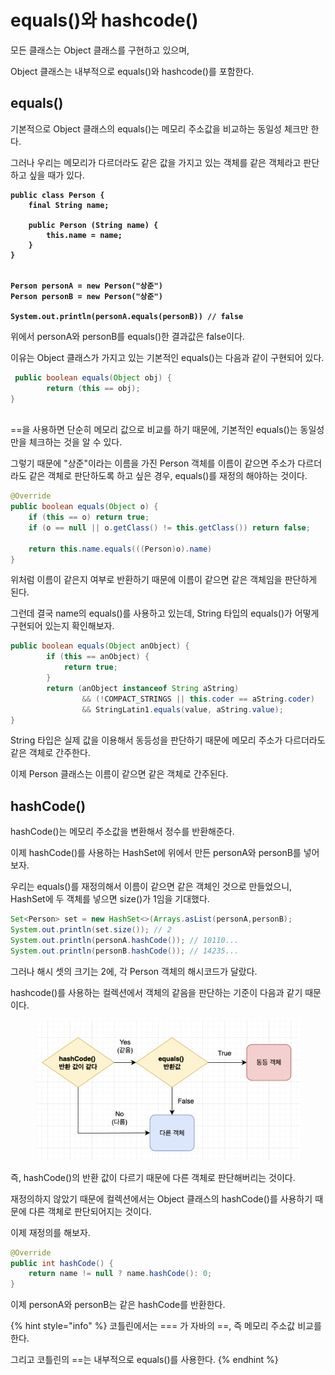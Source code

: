 # equals()와 hashcode()

모든 클래스는 Object 클래스를 구현하고 있으며,

Object 클래스는 내부적으로 equals()와 hashcode()를 포함한다.

## equals()

기본적으로 Object 클래스의 equals()는 메모리 주소값을 비교하는 동일성 체크만 한다.

그러나 우리는 메모리가 다르더라도 같은 값을 가지고 있는 객체를 같은 객체라고 판단하고 싶을 때가 있다.

<pre class="language-java"><code class="lang-java"><strong>public class Person {
</strong><strong>    final String name;
</strong><strong>    
</strong><strong>    public Person (String name) {
</strong><strong>        this.name = name;
</strong><strong>    }
</strong><strong>}
</strong><strong>
</strong><strong>
</strong><strong>Person personA = new Person("상준")
</strong><strong>Person personB = new Person("상준")
</strong><strong>
</strong><strong>System.out.println(personA.equals(personB)) // false
</strong></code></pre>

위에서 personA와 personB를 equals()한 결과값은 false이다.

이유는 Object 클래스가 가지고 있는 기본적인 equals()는 다음과 같이 구현되어 있다.

```java
 public boolean equals(Object obj) {
        return (this == obj);
}
    
```

\==을 사용하면 단순히 메모리 값으로 비교를 하기 때문에, 기본적인 equals()는 동일성만을 체크하는 것을 알 수 있다.

그렇기 때문에 "상준"이라는 이름을 가진 Person 객체를 이름이 같으면 주소가 다르더라도 같은 객체로 판단하도록 하고 싶은 경우, equals()를 재정의 해야하는 것이다.

```java
@Override
public boolean equals(Object o) {
    if (this == o) return true;
    if (o == null || o.getClass() != this.getClass()) return false;
    
    return this.name.equals(((Person)o).name)
}
```

위처럼 이름이 같은지 여부로 반환하기 때문에 이름이 같으면 같은 객체임을 판단하게 된다.

그런데 결국 name의 equals()를 사용하고 있는데, String 타입의 equals()가 어떻게 구현되어 있는지 확인해보자.

```java
public boolean equals(Object anObject) {
        if (this == anObject) {
            return true;
        }
        return (anObject instanceof String aString)
                && (!COMPACT_STRINGS || this.coder == aString.coder)
                && StringLatin1.equals(value, aString.value);
}
```

String 타입은 실제 값을 이용해서 동등성을 판단하기 때문에 메모리 주소가 다르더라도 같은 객체로 간주한다.

이제 Person 클래스는 이름이 같으면 같은 객체로 간주된다.

## hashCode()

hashCode()는 메모리 주소값을 변환해서 정수를 반환해준다.

이제 hashCode()를 사용하는 HashSet에 위에서 만든 personA와 personB를 넣어보자.

우리는 equals()를 재정의해서 이름이 같으면 같은 객체인 것으로 만들었으니, HashSet에 두 객체를 넣으면 size()가 1임을 기대했다.

```java
Set<Person> set = new HashSet<>(Arrays.asList(personA,personB);
System.out.println(set.size()); // 2
System.out.println(personA.hashCode()); // 10110...
System.out.println(personB.hashCode()); // 14235...
```

그러나 해시 셋의 크기는 2에, 각 Person 객체의 해시코드가 달랐다.

hashcode()를 사용하는 컬렉션에서 객체의 같음을 판단하는 기준이 다음과 같기 때문이다.

<figure><img src="../../.gitbook/assets/image (2) (1).png" alt=""><figcaption></figcaption></figure>

즉, hashCode()의 반환 값이 다르기 때문에 다른 객체로 판단해버리는 것이다.

재정의하지 않았기 때문에 컬렉션에서는 Object 클래스의 hashCode()를 사용하기 때문에 다른 객체로 판단되어지는 것이다.

이제 재정의를 해보자.

```java
@Override
public int hashCode() {
    return name != null ? name.hashCode(): 0;
}
```

이제 personA와 personB는 같은 hashCode를 반환한다.

{% hint style="info" %}
코틀린에서는 === 가 자바의 ==, 즉 메모리 주소값 비교를 한다.

그리고 코틀린의 ==는 내부적으로 equals()를 사용한다.
{% endhint %}
